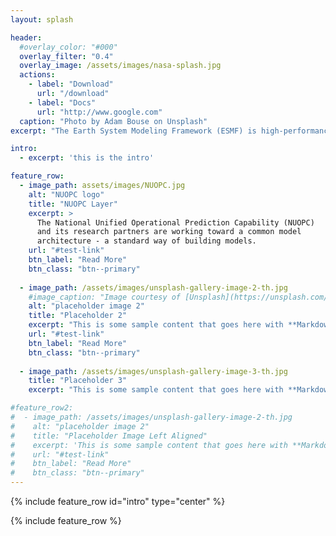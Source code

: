 ```yaml
---
layout: splash

header:
  #overlay_color: "#000"
  overlay_filter: "0.4"
  overlay_image: /assets/images/nasa-splash.jpg
  actions:
    - label: "Download"
      url: "/download"
    - label: "Docs"
      url: "http://www.google.com"
  caption: "Photo by Adam Bouse on Unsplash"
excerpt: "The Earth System Modeling Framework (ESMF) is high-performance, flexible software infrastructure for building and coupling weather, climate, and related Earth science applications."

intro: 
  - excerpt: 'this is the intro'

feature_row:
  - image_path: assets/images/NUOPC.jpg
    alt: "NUOPC logo"
    title: "NUOPC Layer"
    excerpt: >
      The National Unified Operational Prediction Capability (NUOPC) 
      and its research partners are working toward a common model 
      architecture - a standard way of building models.
    url: "#test-link"
    btn_label: "Read More"
    btn_class: "btn--primary"
  
  - image_path: /assets/images/unsplash-gallery-image-2-th.jpg
    #image_caption: "Image courtesy of [Unsplash](https://unsplash.com/)"
    alt: "placeholder image 2"
    title: "Placeholder 2"
    excerpt: "This is some sample content that goes here with **Markdown** formatting."
    url: "#test-link"
    btn_label: "Read More"
    btn_class: "btn--primary"
  
  - image_path: /assets/images/unsplash-gallery-image-3-th.jpg
    title: "Placeholder 3"
    excerpt: "This is some sample content that goes here with **Markdown** formatting."

#feature_row2:
#  - image_path: /assets/images/unsplash-gallery-image-2-th.jpg
#    alt: "placeholder image 2"
#    title: "Placeholder Image Left Aligned"
#    excerpt: 'This is some sample content that goes here with **Markdown** formatting. Left aligned with `type="left"`'
#    url: "#test-link"
#    btn_label: "Read More"
#    btn_class: "btn--primary"
---
```


{% include feature_row id="intro" type="center" %}

{% include feature_row %}
